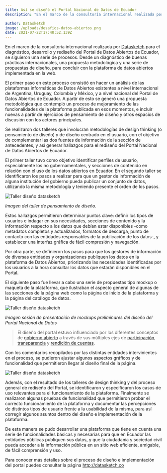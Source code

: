 ```yaml
---
title: Así se diseñó el Portal Nacional de Datos de Ecuador
description: "En el marco de la consultoría internacional realizada por Datasketch para el diagnóstico, desarrollo y rediseño del Portal de Datos Abiertos de Ecuador, se siguieron una serie de procesos. Desde un diagnóstico de buenas prácticas internacionales, una propuesta metodológica y una serie de propuestas de diseño, para concluir con la plataforma de datos abiertos implementada en la web."

author: Datasketch
image: /uploads/desafios-datos-abiertos.png
date: 2021-07-22T17:40:52.139Z
---
```


En el marco de la consultoría internacional realizada por [Datasketch](https://datasketch.co) para el diagnóstico, desarrollo y rediseño del Portal de Datos Abiertos de Ecuador, se siguieron una serie de procesos. Desde un diagnóstico de buenas prácticas internacionales, una propuesta metodológica y una serie de propuestas de diseño, para concluir con la plataforma de datos abiertos implementada en la web.

El primer paso en este proceso consistió en hacer un análisis de las plataformas informáticas de Datos Abiertos existentes a nivel internacional de Argentina, Uruguay, Colombia y México, y a nivel nacional del Portal de Datos Abiertos de Ecuador. A partir de esto se generó una propuesta metodológica que contempló un proceso de mejoramiento de las funcionalidades de la plataforma publicada en esos momentos, e incluir nuevas a partir de ejercicios de pensamiento de diseño y otros espacios de discusión con los actores principales.

Se realizaron dos talleres que involucran metodologías de design thinking (o pensamiento de diseño) y de diseño centrado en el usuario, con el objetivo de complementar las dos fuentes de información de la sección de antecedentes, y así generar hallazgos para el rediseño del Portal Nacional de Datos Abiertos de Ecuador. 

El primer taller tuvo como objetivo identificar perfiles de usuario, especialmente los no gubernamentales, y secciones de contenido en relación con el uso de los datos abiertos en Ecuador. En el segundo taller se identificaron los pasos a realizar para que un gestor de información de alguna institución del gobierno pueda publicar un conjunto de datos, utilizando la misma metodología y teniendo presente el orden de los pasos.

![Taller diseño datasketch](portal-diseno-1.png)

_Imagen del taller de pensamiento de diseño._

Estos hallazgos permitieron determinar puntos clave: definir los tipos de usuarios e indagar en sus necesidades, secciones de contenido y la información respecto a los datos que debían estar disponibles -como metadatos completos y actualizados, formatos de descarga, punto de  contacto con las entidades responsables de la publicación de los datos-, y establecer una interfaz gráfica de fácil compresión y navegación.

Por otra parte, se definieron los pasos para que los gestores de información de diversas entidades y organizaciones publiquen los datos en la plataforma de Datos Abiertos, priorizando las necesidades identificadas por los usuarios a la hora consultar los datos que estarán disponibles en el Portal.

El siguiente paso fue llevar a cabo una serie de propuestas tipo mockup o maqueta de la plataforma, que ilustraban el aspecto general de algunas de las secciones de la página web como la página de inicio de la plataforma y la página del catálogo de datos.

![Taller diseño datasketch](portal-diseno-1.png)

_Imagen sesión de presentación de mockups preliminares del diseño del Portal Nacional de Datos_


> El diseño del portal estuvo influenciado por los diferentes conceptos de [gobierno abierto](https://www.datasketch.co/es/blog/open-government/) a través de sus múltiples ejes de [participación](https://www.datasketch.co/es/blog/open-government/gobierno-abierto-para-dummies-participacion/), [transparencia](https://www.datasketch.co/es/blog/open-government/gobierno-abierto-para-dummies-transparencia/) y [rendición de cuentas](https://www.datasketch.co/es/blog/open-government/gobierno-abierto-para-dummies-rendici%C3%B3n-de-cuentas/). 


Con los comentarios recopilados por las distintas entidades intervinientes en el proceso, se pudieron ajustar algunos aspectos gráficos y de funcionalidad que permitieron llegar al diseño final de la página.

![Taller diseño datasketch](portal-diseno-1.png)

Además, con el resultado de los talleres de design thinking y del proceso general de rediseño del Portal, se identificaron y especificaron los casos de uso relevantes para el funcionamiento de la plataforma. Finalmente se realizaron algunas pruebas de funcionalidad que permitieron probar el correcto funcionamiento de la plataforma y documentar las percepciones de distintos tipos de usuario frente a la usabilidad de la misma, para así corregir algunos asuntos dentro del diseño e implementación de la plataforma. 

De esta manera se pudo desarrollar una plataforma que tiene en cuenta una serie de funcionalidades básicas y necesarias para que en Ecuador las entidades públicas publiquen sus datos, y que la ciudadanía y sociedad civil pueda acceder a la información pública en un sitio web eficiente, amigable, de fácil comprensión y uso. 

Para conocer más detalles sobre el proceso de diseño e implementación del portal puedes consultar la página http://datasketch.co










